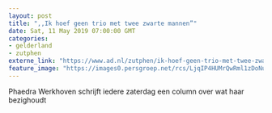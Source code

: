 ```yaml
---
layout: post
title: ",,Ik hoef geen trio met twee zwarte mannen”"
date: Sat, 11 May 2019 07:00:00 GMT
categories: 
- gelderland 
- zutphen 
externe_link: "https://www.ad.nl/zutphen/ik-hoef-geen-trio-met-twee-zwarte-mannen~a9022f11/"
feature_image: "https://images0.persgroep.net/rcs/LjqIP4HUMrQwRml1zDoNuGXFXtU/diocontent/143083210/_fitwidth/400/?appId=21791a8992982cd8da851550a453bd7f&quality=0.7"
---
```


Phaedra Werkhoven schrijft iedere zaterdag een column over wat haar bezighoudt

